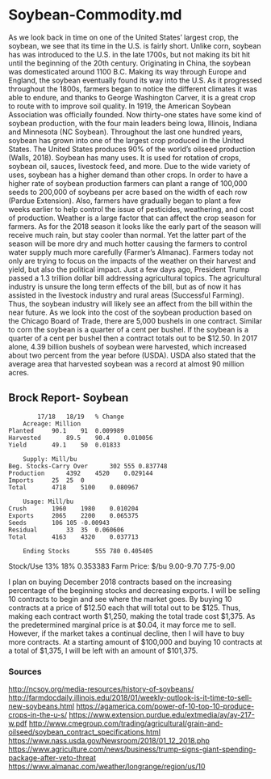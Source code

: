 # Soybean-Commodity.md
	
As we look back in time on one of the United States’ largest crop, the soybean, we see that its time in the U.S. is fairly short.  Unlike corn, soybean has was introduced to the U.S. in the late 1700s, but not making its bit hit until the beginning of the 20th century.  Originating in China, the soybean was domesticated around 1100 B.C.  Making its way through Europe and England, the soybean eventually found its way into the U.S.  As it progressed throughout the 1800s, farmers began to notice the different climates it was able to endure, and thanks to George Washington Carver, it is a great crop to route with to improve soil quality.  In 1919, the American Soybean Association was officially founded.  Now thirty-one states have some kind of soybean production, with the four main leaders being Iowa, Illinois, Indiana and Minnesota (NC Soybean).  Throughout the last one hundred years, soybean has grown into one of the largest crop produced in the United States.  The United States produces 90% of the world’s oilseed production (Walls, 2018).  Soybean has many uses.  It is used for rotation of crops, soybean oil, sauces, livestock feed, and more.  Due to the wide variety of uses, soybean has a higher demand than other crops.  In order to have a higher rate of soybean production farmers can plant a range of 100,000 seeds to 200,000 of soybeans per acre based on the width of each row (Pardue Extension).  Also, farmers have gradually began to plant a few weeks earlier to help control the issue of pesticides, weathering, and cost of production.  Weather is a large factor that can affect the crop season for farmers.  As for the 2018 season it looks like the early part of the season will receive much rain, but stay cooler than normal.  Yet the latter part of the season will be more dry and much hotter causing the farmers to control water supply much more carefully (Farmer’s Almanac).  Farmers today not only are trying to focus on the impacts of the weather on their harvest and yield, but also the political impact.  Just a few days ago, President Trump passed a 1.3 trillion dollar bill addressing agricultural topics.  The agricultural industry is unsure the long term effects of the bill, but as of now it has assisted in the livestock industry and rural areas (Successful Farming).  Thus, the soybean industry will likely see an affect from the bill within the near future.
As we look into the cost of the soybean production based on the Chicago Board of Trade, there are 5,000 bushels in one contract.  Similar to corn the soybean is a quarter of a cent per bushel.  If the soybean is a quarter of a cent per bushel then a contract totals out to be $12.50.  In 2017 alone, 4.39 billion bushels of soybean were harvested, which increased about two percent from the year before (USDA).  USDA also stated that the average area that harvested soybean was a record at almost 90 million acres.   

## Brock Report- Soybean ##		
				
			17/18	18/19	% Change
		Acreage: Million				
    Planted		90.1	91	0.009989
    Harvested		89.5	90.4	0.010056
    Yield		49.1	50	0.01833
				
		Supply: Mill/bu				
    Beg. Stocks-Carry Over		302	555	0.837748
    Production		4392	4520	0.029144
    Imports		25	25	0
	Total		4718	5100	0.080967
				
		Usage: Mill/bu				
    Crush		1960	1980	0.010204
    Exports		2065	2200	0.065375
    Seeds		106	105	-0.00943
    Residual		33	35	0.060606
	Total		4163	4320	0.037713
				
		Ending Stocks		555	780	0.405405
   Stock/Use		13%	18%	0.353383
   Farm Price: $/bu		 9.00-9.70 	 7.75-9.00 	

I plan on buying December 2018 contracts based on the increasing percentage of the beginning stocks and decreasing exports. I will be selling 10 contracts to begin and see where the market goes.  By buying 10 contracts at a price of $12.50 each that will total out to be $125.  Thus, making each contract worth $1,250, making the total trade cost $1,375.  As the predetermined marginal price is at $0.04, it may force me to sell. However, if the market takes a continual decline, then I will have to buy more contracts.  At a starting amount of $100,000 and buying 10 contracts at a total of $1,375, I will be left with an amount of $101,375. 
 
 
### Sources ###

http://ncsoy.org/media-resources/history-of-soybeans/
http://farmdocdaily.illinois.edu/2018/01/weekly-outlook-is-it-time-to-sell-new-soybeans.html 
https://agamerica.com/power-of-10-top-10-produce-crops-in-the-u-s/ 
https://www.extension.purdue.edu/extmedia/ay/ay-217-w.pdf 
http://www.cmegroup.com/trading/agricultural/grain-and-oilseed/soybean_contract_specifications.html 
https://www.nass.usda.gov/Newsroom/2018/01_12_2018.php 
https://www.agriculture.com/news/business/trump-signs-giant-spending-package-after-veto-threat 
https://www.almanac.com/weather/longrange/region/us/10 
